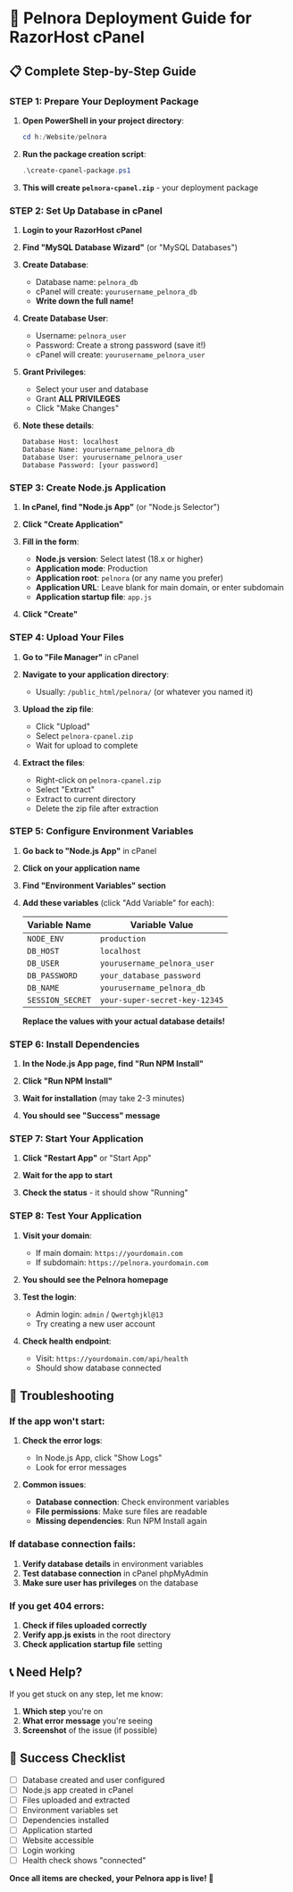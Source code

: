 # 🚀 Pelnora Deployment Guide for RazorHost cPanel

## 📋 **Complete Step-by-Step Guide**

### **STEP 1: Prepare Your Deployment Package**

1. **Open PowerShell in your project directory**:
   ```powershell
   cd h:/Website/pelnora
   ```

2. **Run the package creation script**:
   ```powershell
   .\create-cpanel-package.ps1
   ```

3. **This will create `pelnora-cpanel.zip`** - your deployment package

### **STEP 2: Set Up Database in cPanel**

1. **Login to your RazorHost cPanel**

2. **Find "MySQL Database Wizard"** (or "MySQL Databases")

3. **Create Database**:
   - Database name: `pelnora_db`
   - cPanel will create: `yourusername_pelnora_db`
   - **Write down the full name!**

4. **Create Database User**:
   - Username: `pelnora_user`
   - Password: Create a strong password (save it!)
   - cPanel will create: `yourusername_pelnora_user`

5. **Grant Privileges**:
   - Select your user and database
   - Grant **ALL PRIVILEGES**
   - Click "Make Changes"

6. **Note these details**:
   ```
   Database Host: localhost
   Database Name: yourusername_pelnora_db
   Database User: yourusername_pelnora_user
   Database Password: [your password]
   ```

### **STEP 3: Create Node.js Application**

1. **In cPanel, find "Node.js App"** (or "Node.js Selector")

2. **Click "Create Application"**

3. **Fill in the form**:
   - **Node.js version**: Select latest (18.x or higher)
   - **Application mode**: Production
   - **Application root**: `pelnora` (or any name you prefer)
   - **Application URL**: Leave blank for main domain, or enter subdomain
   - **Application startup file**: `app.js`

4. **Click "Create"**

### **STEP 4: Upload Your Files**

1. **Go to "File Manager"** in cPanel

2. **Navigate to your application directory**:
   - Usually: `/public_html/pelnora/` (or whatever you named it)

3. **Upload the zip file**:
   - Click "Upload"
   - Select `pelnora-cpanel.zip`
   - Wait for upload to complete

4. **Extract the files**:
   - Right-click on `pelnora-cpanel.zip`
   - Select "Extract"
   - Extract to current directory
   - Delete the zip file after extraction

### **STEP 5: Configure Environment Variables**

1. **Go back to "Node.js App"** in cPanel

2. **Click on your application name**

3. **Find "Environment Variables" section**

4. **Add these variables** (click "Add Variable" for each):

   | Variable Name | Variable Value |
   |---------------|----------------|
   | `NODE_ENV` | `production` |
   | `DB_HOST` | `localhost` |
   | `DB_USER` | `yourusername_pelnora_user` |
   | `DB_PASSWORD` | `your_database_password` |
   | `DB_NAME` | `yourusername_pelnora_db` |
   | `SESSION_SECRET` | `your-super-secret-key-12345` |

   **Replace the values with your actual database details!**

### **STEP 6: Install Dependencies**

1. **In the Node.js App page, find "Run NPM Install"**

2. **Click "Run NPM Install"**

3. **Wait for installation** (may take 2-3 minutes)

4. **You should see "Success" message**

### **STEP 7: Start Your Application**

1. **Click "Restart App"** or "Start App"

2. **Wait for the app to start**

3. **Check the status** - it should show "Running"

### **STEP 8: Test Your Application**

1. **Visit your domain**:
   - If main domain: `https://yourdomain.com`
   - If subdomain: `https://pelnora.yourdomain.com`

2. **You should see the Pelnora homepage**

3. **Test the login**:
   - Admin login: `admin` / `Qwertghjkl@13`
   - Try creating a new user account

4. **Check health endpoint**:
   - Visit: `https://yourdomain.com/api/health`
   - Should show database connected

## 🔧 **Troubleshooting**

### **If the app won't start:**

1. **Check the error logs**:
   - In Node.js App, click "Show Logs"
   - Look for error messages

2. **Common issues**:
   - **Database connection**: Check environment variables
   - **File permissions**: Make sure files are readable
   - **Missing dependencies**: Run NPM Install again

### **If database connection fails:**

1. **Verify database details** in environment variables
2. **Test database connection** in cPanel phpMyAdmin
3. **Make sure user has privileges** on the database

### **If you get 404 errors:**

1. **Check if files uploaded correctly**
2. **Verify app.js exists** in the root directory
3. **Check application startup file** setting

## 📞 **Need Help?**

If you get stuck on any step, let me know:
1. **Which step** you're on
2. **What error message** you're seeing
3. **Screenshot** of the issue (if possible)

## 🎉 **Success Checklist**

- [ ] Database created and user configured
- [ ] Node.js app created in cPanel
- [ ] Files uploaded and extracted
- [ ] Environment variables set
- [ ] Dependencies installed
- [ ] Application started
- [ ] Website accessible
- [ ] Login working
- [ ] Health check shows "connected"

**Once all items are checked, your Pelnora app is live! 🚀**